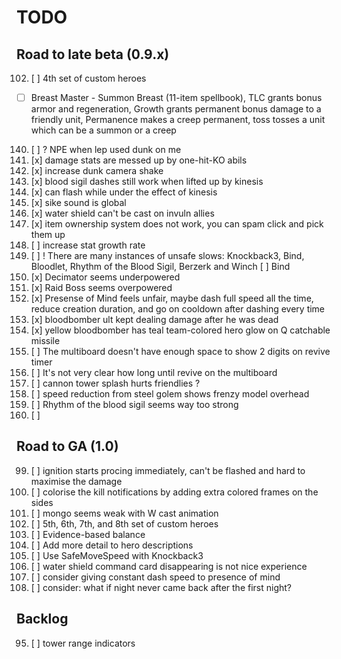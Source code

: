 # TODO

## Road to late beta (0.9.x)

102. [ ] 4th set of custom heroes
  - [ ] Breast Master - Summon Breast (11-item spellbook), TLC grants bonus armor and regeneration, Growth grants permanent bonus damage to a friendly unit, Permanence makes a creep permanent, toss tosses a unit which can be a summon or a creep
140. [ ] ? NPE when lep used dunk on me
142. [x] damage stats are messed up by one-hit-KO abils
144. [x] increase dunk camera shake
149. [x] blood sigil dashes still work when lifted up by kinesis
150. [x] can flash while under the effect of kinesis
157. [x] sike sound is global
159. [x] water shield can't be cast on invuln allies
166. [x] item ownership system does not work, you can spam click and pick them up
167. [ ] increase stat growth rate
168. [ ] ! There are many instances of unsafe slows: Knockback3, Bind, Bloodlet, Rhythm of the Blood Sigil, Berzerk and Winch
     [ ] Bind
177. [x] Decimator seems underpowered
178. [x] Raid Boss seems overpowered
179. [x] Presense of Mind feels unfair, maybe dash full speed all the time, reduce creation duration, and go on cooldown after dashing every time
180. [x] bloodbomber ult kept dealing damage after he was dead
182. [x] yellow bloodbomber has teal team-colored hero glow on Q catchable missile
184. [ ] The multiboard doesn't have enough space to show 2 digits on revive timer
185. [ ] It's not very clear how long until revive on the multiboard
186. [ ] cannon tower splash hurts friendlies ?
187. [ ] speed reduction from steel golem shows frenzy model overhead
188. [ ] Rhythm of the blood sigil seems way too strong
189. [ ]


## Road to GA (1.0)

99. [ ] ignition starts procing immediately, can't be flashed and hard to maximise the damage
106. [ ] colorise the kill notifications by adding extra colored frames on the sides
120. [ ] mongo seems weak with W cast animation
137. [ ] 5th, 6th, 7th, and 8th set of custom heroes
138. [ ] Evidence-based balance
162. [ ] Add more detail to hero descriptions
163. [ ] Use SafeMoveSpeed with Knockback3
174. [ ] water shield command card disappearing is not nice experience
175. [ ] consider giving constant dash speed to presence of mind
183. [ ] consider: what if night never came back after the first night?

## Backlog

95. [ ] tower range indicators
